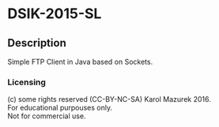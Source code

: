 # DSIK-2015-SL

## Description  
Simple FTP Client in Java based on Sockets.
### Licensing  
(c) some rights reserved (CC-BY-NC-SA) Karol Mazurek 2016.  
For educational purpouses only.  
Not for commercial use.  
